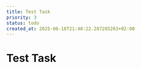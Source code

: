 ```yaml
---
title: Test Task
priority: 3
status: todo
created_at: 2025-06-18T21:48:22.287285263+02:00
---
```


# Test Task

